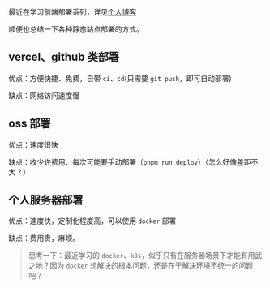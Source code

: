 最近在学习前端部署系列，详见[个人博客](https://october-rain.vercel.app/docs/frontend/deploy/simple-serve)

顺便也总结一下各种静态站点部署的方式。

## vercel、github 类部署

优点：方便快捷、免费，自带 `ci`、`cd`(只需要 `git push`，即可自动部署)

缺点：网络访问速度慢

## oss 部署

优点：速度很快

缺点：收少许费用、每次可能要手动部署（`pnpm run deploy`）（怎么好像差距不大？）

## 个人服务器部署

优点：速度快，定制化程度高，可以使用 `docker` 部署

缺点：费用贵，麻烦。



> 思考一下：最近学习的 `docker`、`k8s`，似乎只有在服务器场景下才能有用武之地？因为 `docker` 想解决的根本问题，还是在于解决环境不统一的问题吧？